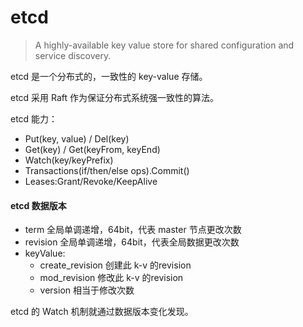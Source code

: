 # etcd

> A highly-available key value store for shared configuration and service discovery.

etcd 是一个分布式的，一致性的 key-value 存储。

etcd 采用 Raft 作为保证分布式系统强一致性的算法。

etcd 能力：
- Put(key, value) / Del(key)
- Get(key) / Get(keyFrom, keyEnd)
- Watch(key/keyPrefix)
- Transactions(if/then/else ops).Commit()
- Leases:Grant/Revoke/KeepAlive 

#### etcd 数据版本

- term 全局单调递增，64bit，代表 master 节点更改次数
- revision 全局单调递增，64bit，代表全局数据更改次数
- keyValue:
    - create_revision 创建此 k-v 的revision
    - mod_revision 修改此 k-v 的revision
    - version 相当于修改次数

etcd 的 Watch 机制就通过数据版本变化发现。


